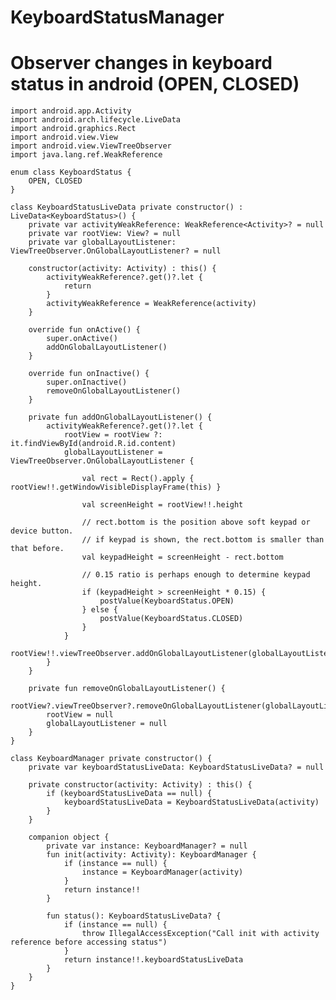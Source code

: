 # KeyboardStatusManager
# Observer changes in keyboard status in android (OPEN, CLOSED)

    import android.app.Activity
    import android.arch.lifecycle.LiveData
    import android.graphics.Rect
    import android.view.View
    import android.view.ViewTreeObserver
    import java.lang.ref.WeakReference

    enum class KeyboardStatus {
        OPEN, CLOSED
    }

    class KeyboardStatusLiveData private constructor() : LiveData<KeyboardStatus>() {
        private var activityWeakReference: WeakReference<Activity>? = null
        private var rootView: View? = null
        private var globalLayoutListener: ViewTreeObserver.OnGlobalLayoutListener? = null

        constructor(activity: Activity) : this() {
            activityWeakReference?.get()?.let {
                return
            }
            activityWeakReference = WeakReference(activity)
        }

        override fun onActive() {
            super.onActive()
            addOnGlobalLayoutListener()
        }

        override fun onInactive() {
            super.onInactive()
            removeOnGlobalLayoutListener()
        }

        private fun addOnGlobalLayoutListener() {
            activityWeakReference?.get()?.let {
                rootView = rootView ?: it.findViewById(android.R.id.content)
                globalLayoutListener = ViewTreeObserver.OnGlobalLayoutListener {

                    val rect = Rect().apply { rootView!!.getWindowVisibleDisplayFrame(this) }

                    val screenHeight = rootView!!.height

                    // rect.bottom is the position above soft keypad or device button.
                    // if keypad is shown, the rect.bottom is smaller than that before.
                    val keypadHeight = screenHeight - rect.bottom

                    // 0.15 ratio is perhaps enough to determine keypad height.
                    if (keypadHeight > screenHeight * 0.15) {
                        postValue(KeyboardStatus.OPEN)
                    } else {
                        postValue(KeyboardStatus.CLOSED)
                    }
                }
                rootView!!.viewTreeObserver.addOnGlobalLayoutListener(globalLayoutListener)
            }
        }

        private fun removeOnGlobalLayoutListener() {
            rootView?.viewTreeObserver?.removeOnGlobalLayoutListener(globalLayoutListener)
            rootView = null
            globalLayoutListener = null
        }
    }

    class KeyboardManager private constructor() {
        private var keyboardStatusLiveData: KeyboardStatusLiveData? = null

        private constructor(activity: Activity) : this() {
            if (keyboardStatusLiveData == null) {
                keyboardStatusLiveData = KeyboardStatusLiveData(activity)
            }
        }

        companion object {
            private var instance: KeyboardManager? = null
            fun init(activity: Activity): KeyboardManager {
                if (instance == null) {
                    instance = KeyboardManager(activity)
                }
                return instance!!
            }

            fun status(): KeyboardStatusLiveData? {
                if (instance == null) {
                    throw IllegalAccessException("Call init with activity reference before accessing status")
                }
                return instance!!.keyboardStatusLiveData
            }
        }
    }

